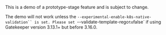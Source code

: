 This is a demo of a prototype-stage feature and is subject to change.

The demo will not work unless the `--experimental-enable-k8s-native-validation`` is
set. Please set `--validate-template-rego` to `false` if using Gatekeeper version 3.13.1+ but before 3.16.0.

